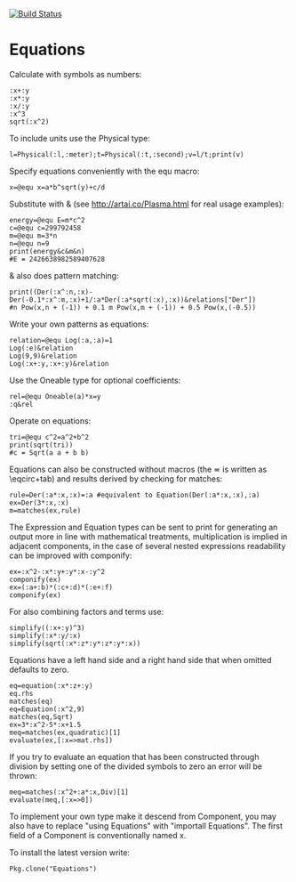 [![Build Status](https://travis-ci.org/jhlq/Equations.jl.svg?branch=master)](https://travis-ci.org/jhlq/Equations.jl)

# Equations
Calculate with symbols as numbers:
```
:x+:y
:x*:y
:x/:y
:x^3
sqrt(:x^2)
```

To include units use the Physical type:
```
l=Physical(:l,:meter);t=Physical(:t,:second);v=l/t;print(v)
```

Specify equations conveniently with the equ macro:
```
x=@equ x=a*b^sqrt(y)+c/d
```

Substitute with & (see http://artai.co/Plasma.html for real usage examples):
```
energy=@equ E=m*c^2
c=@equ c=299792458
m=@equ m=3*n
n=@equ n=9
print(energy&c&m&n)
#E ≖ 2426638982589407628
```

& also does pattern matching:
```
print((Der(:x^:n,:x)-Der(-0.1*:x^:m,:x)+1/:a*Der(:a*sqrt(:x),:x))&relations["Der"])
#n Pow(x,n + (-1)) + 0.1 m Pow(x,m + (-1)) + 0.5 Pow(x,(-0.5))
```

Write your own patterns as equations:
```
relation=@equ Log(:a,:a)=1
Log(:e)&relation
Log(9,9)&relation
Log(:x+:y,:x+:y)&relation
```

Use the Oneable type for optional coefficients:
```
rel=@equ Oneable(a)*x=y
:q&rel
```

Operate on equations:
```
tri=@equ c^2=a^2+b^2
print(sqrt(tri))
#c ≖ Sqrt(a a + b b)
``` 

Equations can also be constructed without macros (the ≖ is written as \eqcirc+tab) and results derived by checking for matches:
```
rule=Der(:a*:x,:x)≖:a #equivalent to Equation(Der(:a*:x,:x),:a)
ex=Der(3*:x,:x)
m=matches(ex,rule)
```

The Expression and Equation types can be sent to print for generating an output more in line with mathematical treatments, multiplication is implied in adjacent components, in the case of several nested expressions readability can be improved with componify:
```
ex=:x^2-:x*:y+:y*:x-:y^2
componify(ex)
ex=(:a+:b)*(:c+:d)*(:e+:f)
componify(ex)
```

For also combining factors and terms use:
```
simplify((:x+:y)^3)
simplify(:x*:y/:x)
simplify(sqrt(:x*:z*:y*:z*:y*:x))
```

Equations have a left hand side and a right hand side that when omitted defaults to zero.
```
eq=equation(:x*:z+:y)
eq.rhs
matches(eq)
eq=Equation(:x^2,9)
matches(eq,Sqrt)
ex=3*:x^2-5*:x+1.5
meq=matches(ex,quadratic)[1]
evaluate(ex,[:x=>mat.rhs])
```

If you try to evaluate an equation that has been constructed through division by setting one of the divided symbols to zero an error will be thrown:
```
meq=matches(:x^2+:a*:x,Div)[1]
evaluate(meq,[:x=>0])
```

To implement your own type make it descend from Component, you may also have to replace "using Equations" with "importall Equations". The first field of a Component is conventionally named x.

To install the latest version write:
```
Pkg.clone("Equations")
```
